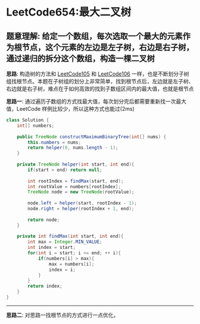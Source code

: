 # LeetCode654:最大二叉树

## 题意理解: 给定一个数组，每次选取一个最大的元素作为根节点，这个元素的左边是左子树，右边是右子树，通过递归的拆分这个数组，构造一棵二叉树

**思路**: 构造树的方法和 [LeetCode105](./105_%E5%89%8D%E4%B8%AD%E5%BA%8F%E9%81%8D%E5%8E%86%E6%9E%84%E9%80%A0%E4%BA%8C%E5%8F%89%E6%A0%91.md) 和 [LeetCode106](./106_%E4%B8%AD%E5%90%8E%E5%BA%8F%E9%81%8D%E5%8E%86%E6%9E%84%E9%80%A0%E4%BA%8C%E5%8F%89%E6%A0%91.md) 一样，也是不断划分子树组找根节点。本题在子树组的划分上非常简单，找到根节点后，左边就是左子树、右边就是右子树，难点在于如何高效的找到子数组区间内的最大值，也就是根节点

**思路一**: 通过遍历子数组的方式找最大值，每次划分完后都需要重新找一次最大值，LeetCode 样例比较少，所以这种方式也能过(2ms)

```java
class Solution {
    int[] numbers;
    
    public TreeNode constructMaximumBinaryTree(int[] nums) {
        this.numbers = nums;
        return helper(0, nums.length - 1);
    }
    
    private TreeNode helper(int start, int end){
        if(start > end) return null;
        
        int rootIndex = findMax(start, end);
        int rootValue = numbers[rootIndex];
        TreeNode node = new TreeNode(rootValue);
        
        node.left = helper(start, rootIndex - 1);
        node.right = helper(rootIndex + 1, end);
        
        return node;
    }
    
    private int findMax(int start, int end){
        int max = Integer.MIN_VALUE;
        int index = start;
        for(int i = start; i <= end; ++ i){
            if(numbers[i] > max){
                max = numbers[i];
                index = i;
            }
        }
        return index;
    }
}
```

---

**思路二**: 对思路一找根节点的方式进行一点优化，
